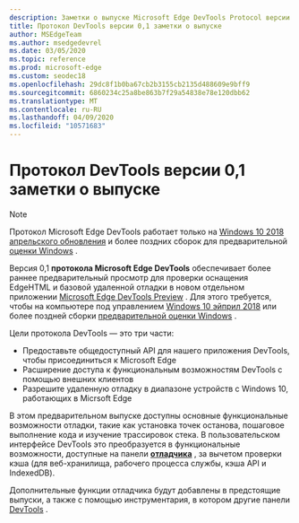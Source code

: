 ```yaml
---
description: Заметки о выпуске Microsoft Edge DevTools Protocol версии 0,1
title: Протокол DevTools версии 0,1 заметки о выпуске
author: MSEdgeTeam
ms.author: msedgedevrel
ms.date: 03/05/2020
ms.topic: reference
ms.prod: microsoft-edge
ms.custom: seodec18
ms.openlocfilehash: 29dc8f1b0ba67cb2b3155cb2135d488609e9bff9
ms.sourcegitcommit: 6860234c25a8be863b7f29a54838e78e120dbb62
ms.translationtype: MT
ms.contentlocale: ru-RU
ms.lasthandoff: 04/09/2020
ms.locfileid: "10571683"
---
```

# Протокол DevTools версии 0,1 заметки о выпуске

> [!NOTE]
> Протокол Microsoft Edge DevTools работает только на [Windows 10 2018 апрельского обновления](https://blogs.windows.com/windowsexperience/2018/04/30/how-to-get-the-windows-10-april-2018-update/#5VXkQMU41CJzZPER.97) и более поздних сборок для предварительной [оценки Windows](https://insider.windows.com/en-us/getting-started/) .

Версия 0,1 **протокола Microsoft Edge DevTools** обеспечивает более раннее предварительный просмотр для проверки оснащения EdgeHTML и базовой удаленной отладки в новом отдельном приложении [Microsoft Edge DevTools Preview](https://www.microsoft.com/store/p/microsoft-edge-devtools-preview/9mzbfrmz0mnj?activetab=pivot%3aoverviewtab) . Для этого требуется, чтобы на компьютере под управлением [Windows 10 эйприл 2018](https://blogs.windows.com/windowsexperience/2018/04/30/how-to-get-the-windows-10-april-2018-update/#5VXkQMU41CJzZPER.97) или более поздней сборки [предварительной оценки Windows](https://insider.windows.com/en-us/getting-started/) .

Цели протокола DevTools — это три части:

 - Предоставьте общедоступный API для нашего приложения DevTools, чтобы присоединиться к Microsoft Edge
 - Расширение доступа к функциональным возможностям DevTools с помощью внешних клиентов
 - Разрешите удаленную отладку в диапазоне устройств с Windows 10, работающих в Micrsoft Edge 

В этом предварительном выпуске доступны основные функциональные возможности отладки, такие как установка точек останова, пошаговое выполнение кода и изучение трассировок стека. В пользовательском интерфейсе DevTools это преобразуется в функциональные возможности, доступные на панели [**отладчика**](../../devtools-guide/debugger.md) , за вычетом проверки кэша (для веб-хранилища, рабочего процесса службы, кэша API и IndexedDB). 

Дополнительные функции отладчика будут добавлены в предстоящие выпуски, а также с помощью инструментария, в котором другие панели [DevTools](../../devtools-guide.md) .

